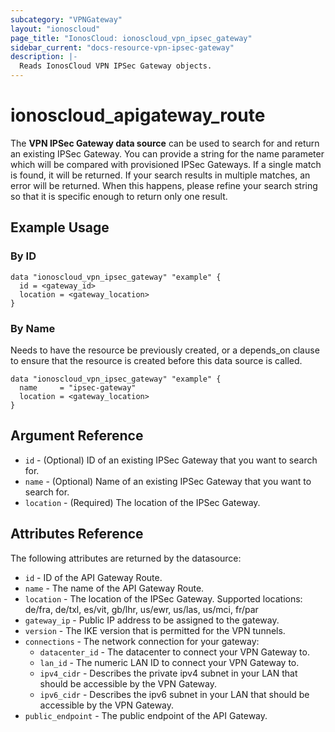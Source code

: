 ```yaml
---
subcategory: "VPNGateway"
layout: "ionoscloud"
page_title: "IonosCloud: ionoscloud_vpn_ipsec_gateway"
sidebar_current: "docs-resource-vpn-ipsec-gateway"
description: |-
  Reads IonosCloud VPN IPSec Gateway objects.
---
```


# ionoscloud_apigateway_route

The **VPN IPSec Gateway data source** can be used to search for and return an existing IPSec Gateway.
You can provide a string for the name parameter which will be compared with provisioned IPSec Gateways.
If a single match is found, it will be returned. If your search results in multiple matches, an error will be returned.
When this happens, please refine your search string so that it is specific enough to return only one result.

## Example Usage

### By ID

```hcl
data "ionoscloud_vpn_ipsec_gateway" "example" {
  id = <gateway_id>
  location = <gateway_location>
}
```

### By Name

Needs to have the resource be previously created, or a depends_on clause to ensure that the resource is created before
this data source is called.

```hcl
data "ionoscloud_vpn_ipsec_gateway" "example" {
  name     = "ipsec-gateway"
  location = <gateway_location>
}
```

## Argument Reference

* `id` - (Optional) ID of an existing IPSec Gateway that you want to search for.
* `name` - (Optional) Name of an existing IPSec Gateway that you want to search for.
* `location` - (Required) The location of the IPSec Gateway.

## Attributes Reference

The following attributes are returned by the datasource:

* `id` - ID of the API Gateway Route.
* `name` - The name of the API Gateway Route.
* `location` - The location of the IPSec Gateway. Supported locations: de/fra, de/txl, es/vit, gb/lhr, us/ewr, us/las,
  us/mci, fr/par
* `gateway_ip` - Public IP address to be assigned to the gateway.
* `version` - The IKE version that is permitted for the VPN tunnels.
* `connections` - The network connection for your gateway:
    * `datacenter_id` - The datacenter to connect your VPN Gateway to.
    * `lan_id` - The numeric LAN ID to connect your VPN Gateway to.
    * `ipv4_cidr` - Describes the private ipv4 subnet in your LAN that should be accessible by the VPN Gateway.
    * `ipv6_cidr` - Describes the ipv6 subnet in your LAN that should be accessible by the VPN Gateway.
* `public_endpoint` - The public endpoint of the API Gateway.
